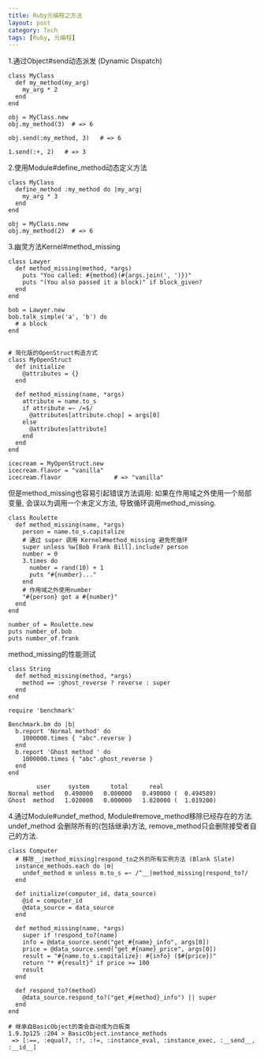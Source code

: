 ```yaml
---
title: Ruby元编程之方法
layout: post
category: Tech
tags: [Ruby, 元编程]
---
```



1.通过Object#send动态派发 (Dynamic Dispatch)

	class MyClass
	  def my_method(my_arg)
	    my_arg * 2
	  end
	end

	obj = MyClass.new
	obj.my_method(3)  # => 6

	obj.send(:my_method, 3)   # => 6
	
	1.send(:+, 2)   # => 3

2.使用Module#define_method动态定义方法

	class MyClass
	  define_method :my_method do |my_arg|
	    my_arg * 3
	  end
	end

	obj = MyClass.new
	obj.my_method(2)  # => 6

3.幽灵方法Kernel#method_missing

	class Lawyer
	  def method_missing(method, *args)
	    puts "You called: #{method}(#{args.join(', ')})"
	    puts "(You also passed it a block)" if block_given?
	  end
	end

	bob = Lawyer.new
	bob.talk_simple('a', 'b') do
	  # a block
	end
	

    # 简化版的OpenStruct构造方式
	class MyOpenStruct
	  def initialize
	    @attributes = {}
	  end

	  def method_missing(name, *args)
	    attribute = name.to_s
	    if attribute =~ /=$/
	      @attributes[attribute.chop] = args[0]
	    else
	      @attributes[attribute]
	    end 
	  end
	end

	icecream = MyOpenStruct.new
	icecream.flavor = "vanilla"
	icecream.flavor               # => "vanilla"

但是method_missing也容易引起错误方法调用: 如果在作用域之外使用一个局部变量, 会误以为调用一个未定义方法, 导致循环调用method_missing.

	class Roulette
	  def method_missing(name, *args)
	    person = name.to_s.capitalize
		# 通过 super 调用 Kernel#method_missing 避免死循环
	    super unless %w[Bob Frank Bill].include? person
	    number = 0
	    3.times do
	      number = rand(10) + 1
	      puts "#{number}..."
	    end
		# 作用域之外使用number
	    "#{person} got a #{number}"
	  end
	end

	number_of = Roulette.new
	puts number_of.bob
	puts number_of.frank

method_missing的性能测试

	class String
	  def method_missing(method, *args)
	    method == :ghost_reverse ? reverse : super
	  end
	end

	require 'benchmark'

	Benchmark.bm do |b|
	  b.report 'Normal method' do
	    1000000.times { "abc".reverse }
	  end
	  b.report 'Ghost method ' do
	    1000000.times { "abc".ghost_reverse }
	  end
	end

	        user     system      total      real
	Normal method   0.490000   0.000000   0.490000 (  0.494589)
	Ghost  method   1.020000   0.000000   1.020000 (  1.019200)

	
4.通过Module#undef_method, Module#remove_method移除已经存在的方法. undef_method 会删除所有的(包括继承)方法, remove_method只会删除接受者自己的方法.

	class Computer
   	  # 移除__|method_missing|respond_to之外的所有实例方法 (Blank Slate)
	  instance_methods.each do |m|
	    undef_method m unless m.to_s =~ /^__|method_missing|respond_to?/
	  end

	  def initialize(computer_id, data_source)
	    @id = computer_id
	    @data_source = data_source
	  end

	  def method_missing(name, *args)
	    super if !respond_to?(name)
	    info = @data_source.send("get_#{name}_info", args[0])
	    price = @data_source.send("get_#{name}_price", args[0])
	    result = "#{name.to_s.capitalize}: #{info} ($#{price})"
	    return "* #{result}" if price >= 100
	    result
	  end

	  def respond_to?(method)
	    @data_source.respond_to?("get_#{method}_info") || super
	  end
	end
	
	# 继承自BasicObject的类会自动成为白板类
	1.9.3p125 :204 > BasicObject.instance_methods
	 => [:==, :equal?, :!, :!=, :instance_eval, :instance_exec, :__send__, :__id__] 
